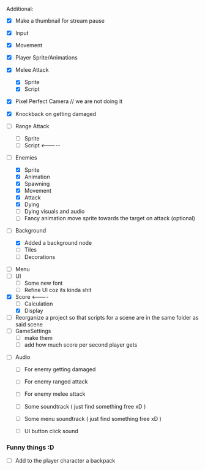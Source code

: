 Additional:
- [x] Make a thumbnail for stream pause
 

- [x] Input
- [x] Movement
- [x] Player Sprite/Animations
- [x] Melee Attack
	- [x] Sprite
	- [x] Script
- [x] Pixel Perfect Camera // we are not doing it 
- [x] Knockback on getting damaged
- [ ] Range Attack
	- [ ] Sprite
	- [ ] Script <-----
- [ ] Enemies
	- [x] Sprite
	- [x] Animation
	- [x] Spawning
	- [x] Movement
	- [x] Attack
	- [x] Dying
	- [ ] Dying visuals and audio
	- [ ] Fancy animation move sprite towards the target on attack (optional)
- [ ] Background
	- [x] Added a background node
	- [ ] Tiles
	- [ ] Decorations
* [ ] Menu
* [ ] UI
	* [ ] Some new font
	* [ ] Refine UI coz its kinda shit
* [x] Score <----
	* [ ] Calculation
	* [x] Display
* [ ] Reorganize a project so that scripts for a scene are in the same folder as said scene
* [ ] GameSettings
	* [ ] make them 
	* [ ] add how much score per second player gets
- [ ] Audio
	- [ ] For enemy getting damaged 
	- [ ] For enemy ranged attack
	- [ ] For enemy melee attack
	- [ ] Some soundtrack ( just find something free xD )
	- [ ] Some menu soundtrack ( just find something free xD )
	- [ ] UI button click sound



### Funny things :D
- [ ] Add to the player character a backpack